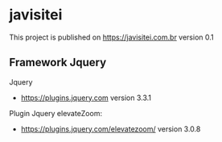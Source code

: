 # javisitei

This project is published on https://javisitei.com.br version 0.1


## Framework Jquery

Jquery 
- https://plugins.jquery.com version 3.3.1

Plugin Jquery elevateZoom: 
- https://plugins.jquery.com/elevatezoom/ version 3.0.8
